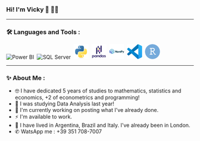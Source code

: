 ### Hi! I'm Vicky 👋 👩‍💻 

---

### :hammer_and_wrench: Languages and Tools :
<div>
  <img src="https://github.com/microsoft/PowerBI-Icons/raw/main/SVG/Power-BI.svg" title="MS Power BI" alt="Power BI" width="40" height="40"/>&nbsp;  
  <img src="https://www.svgrepo.com/show/303229/microsoft-sql-server-logo.svg" title="MS SQL Server" alt="SQL Server" width="40" height="40"/>&nbsp;
  <img src="https://github.com/devicons/devicon/blob/master/icons/python/python-original.svg" title="Python" alt="Python" width="40" height="40"/>&nbsp;
  <img src="https://github.com/devicons/devicon/blob/master/icons/pandas/pandas-original-wordmark.svg" title="Pandas" alt="Pandas" width="40" height="40"/>&nbsp;
  <img src="https://github.com/devicons/devicon/blob/master/icons/numpy/numpy-original-wordmark.svg" title="NumPy" alt="NumPy" width="40" height="40"/>&nbsp;
  <img src="https://github.com/devicons/devicon/blob/master/icons/vscode/vscode-original.svg" title="VSCode"  alt="VSCode" width="40" height="40"/>&nbsp;
  <img src="https://github.com/devicons/devicon/blob/master/icons/rstudio/rstudio-original.svg" title="RStudio" alt="RStudio" width="40" height="40"/>
</div>

---

### ✨ About Me :
- 🤓 I have dedicated 5 years of studies to mathematics, statistics and economics, +2 of econometrics and programming!
- 🥑 I was studying Data Analysis last year!
- 🌱 I'm currently working on posting what I've already done.
- ⚡ I'm available to work.
- 📍 I have lived in Argentina, Brazil and Italy. I've already been in London.
- ✆ WatsApp me : +39 351 708-7007


<!--

- 🏋️‍♂️ In my free time, I love doing powerlifting, stretching and meditation.

-->
